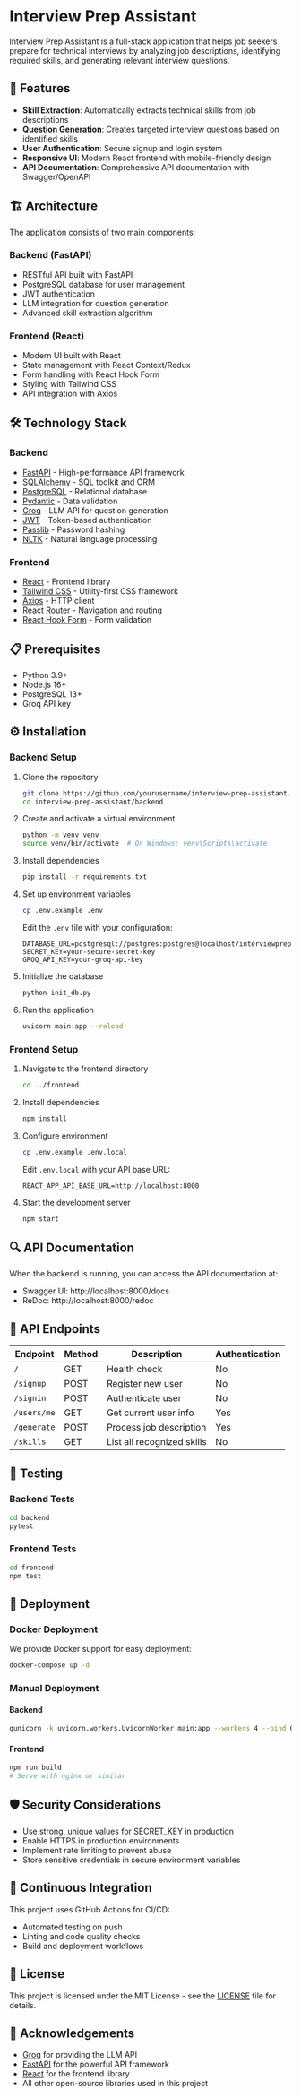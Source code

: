 # Interview Prep Assistant

Interview Prep Assistant is a full-stack application that helps job seekers prepare for technical interviews by analyzing job descriptions, identifying required skills, and generating relevant interview questions.

## 🚀 Features

- **Skill Extraction**: Automatically extracts technical skills from job descriptions
- **Question Generation**: Creates targeted interview questions based on identified skills
- **User Authentication**: Secure signup and login system
- **Responsive UI**: Modern React frontend with mobile-friendly design
- **API Documentation**: Comprehensive API documentation with Swagger/OpenAPI

## 🏗️ Architecture

The application consists of two main components:

### Backend (FastAPI)

- RESTful API built with FastAPI
- PostgreSQL database for user management
- JWT authentication
- LLM integration for question generation
- Advanced skill extraction algorithm

### Frontend (React)

- Modern UI built with React
- State management with React Context/Redux
- Form handling with React Hook Form
- Styling with Tailwind CSS
- API integration with Axios

## 🛠️ Technology Stack

### Backend
- [FastAPI](https://fastapi.tiangolo.com/) - High-performance API framework
- [SQLAlchemy](https://www.sqlalchemy.org/) - SQL toolkit and ORM
- [PostgreSQL](https://www.postgresql.org/) - Relational database
- [Pydantic](https://pydantic-docs.helpmanual.io/) - Data validation
- [Groq](https://groq.com/) - LLM API for question generation
- [JWT](https://jwt.io/) - Token-based authentication
- [Passlib](https://passlib.readthedocs.io/) - Password hashing
- [NLTK](https://www.nltk.org/) - Natural language processing

### Frontend
- [React](https://reactjs.org/) - Frontend library
- [Tailwind CSS](https://tailwindcss.com/) - Utility-first CSS framework
- [Axios](https://axios-http.com/) - HTTP client
- [React Router](https://reactrouter.com/) - Navigation and routing
- [React Hook Form](https://react-hook-form.com/) - Form validation

## 📋 Prerequisites

- Python 3.9+
- Node.js 16+
- PostgreSQL 13+
- Groq API key

## ⚙️ Installation

### Backend Setup

1. Clone the repository
   ```bash
   git clone https://github.com/yourusername/interview-prep-assistant.git
   cd interview-prep-assistant/backend
   ```

2. Create and activate a virtual environment
   ```bash
   python -m venv venv
   source venv/bin/activate  # On Windows: venv\Scripts\activate
   ```

3. Install dependencies
   ```bash
   pip install -r requirements.txt
   ```

4. Set up environment variables
   ```bash
   cp .env.example .env
   ```
   Edit the `.env` file with your configuration:
   ```
   DATABASE_URL=postgresql://postgres:postgres@localhost/interviewprep
   SECRET_KEY=your-secure-secret-key
   GROQ_API_KEY=your-groq-api-key
   ```

5. Initialize the database
   ```bash
   python init_db.py
   ```

6. Run the application
   ```bash
   uvicorn main:app --reload
   ```

### Frontend Setup

1. Navigate to the frontend directory
   ```bash
   cd ../frontend
   ```

2. Install dependencies
   ```bash
   npm install
   ```

3. Configure environment
   ```bash
   cp .env.example .env.local
   ```
   Edit `.env.local` with your API base URL:
   ```
   REACT_APP_API_BASE_URL=http://localhost:8000
   ```

4. Start the development server
   ```bash
   npm start
   ```

## 🔍 API Documentation

When the backend is running, you can access the API documentation at:
- Swagger UI: http://localhost:8000/docs
- ReDoc: http://localhost:8000/redoc

## 📱 API Endpoints

| Endpoint | Method | Description | Authentication |
|----------|--------|-------------|----------------|
| `/` | GET | Health check | No |
| `/signup` | POST | Register new user | No |
| `/signin` | POST | Authenticate user | No |
| `/users/me` | GET | Get current user info | Yes |
| `/generate` | POST | Process job description | Yes |
| `/skills` | GET | List all recognized skills | No |

## 🧪 Testing

### Backend Tests
```bash
cd backend
pytest
```

### Frontend Tests
```bash
cd frontend
npm test
```

## 🚢 Deployment

### Docker Deployment
We provide Docker support for easy deployment:

```bash
docker-compose up -d
```

### Manual Deployment

#### Backend
```bash
gunicorn -k uvicorn.workers.UvicornWorker main:app --workers 4 --bind 0.0.0.0:8000
```

#### Frontend
```bash
npm run build
# Serve with nginx or similar
```

## 🛡️ Security Considerations

- Use strong, unique values for SECRET_KEY in production
- Enable HTTPS in production environments
- Implement rate limiting to prevent abuse
- Store sensitive credentials in secure environment variables

## 🔄 Continuous Integration

This project uses GitHub Actions for CI/CD:
- Automated testing on push
- Linting and code quality checks
- Build and deployment workflows

## 📝 License

This project is licensed under the MIT License - see the [LICENSE](LICENSE) file for details.

## 🙏 Acknowledgements

- [Groq](https://groq.com/) for providing the LLM API
- [FastAPI](https://fastapi.tiangolo.com/) for the powerful API framework
- [React](https://reactjs.org/) for the frontend library
- All other open-source libraries used in this project